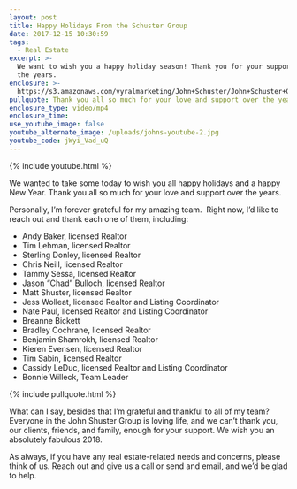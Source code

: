 ```yaml
---
layout: post
title: Happy Holidays From the Schuster Group
date: 2017-12-15 10:30:59
tags:
  - Real Estate
excerpt: >-
  We want to wish you a happy holiday season! Thank you for your support over
  the years.
enclosure: >-
  https://s3.amazonaws.com/vyralmarketing/John+Schuster/John+Schuster+Group-+Happy+Holidays+From+the+Schuster+Group.mp4
pullquote: Thank you all so much for your love and support over the years.
enclosure_type: video/mp4
enclosure_time:
use_youtube_image: false
youtube_alternate_image: /uploads/johns-youtube-2.jpg
youtube_code: jWyi_Vad_uQ
---
```



{% include youtube.html %}

We wanted to take some today to wish you all happy holidays and a happy New Year. Thank you all so much for your love and support over the years.

Personally, I’m forever grateful for my amazing team. &nbsp;Right now, I’d like to reach out and thank each one of them, including:

* Andy Baker, licensed Realtor
* Tim Lehman, licensed Realtor
* Sterling Donley, licensed Realtor
* Chris Neill, licensed Realtor
* Tammy Sessa, licensed Realtor
* Jason “Chad” Bulloch, licensed Realtor
* Matt Shuster, licensed Realtor
* Jess Wolleat, licensed Realtor and Listing Coordinator
* Nate Paul, licensed Realtor and Listing Coordinator
* Breanne Bickett
* Bradley Cochrane, licensed Realtor
* Benjamin Shamrokh, licensed Realtor
* Kieren Evensen, licensed Realtor
* Tim Sabin, licensed Realtor
* Cassidy LeDuc, licensed Realtor and Listing Coordinator
* Bonnie Willeck, Team Leader

{% include pullquote.html %}

What can I say, besides that I’m grateful and thankful to all of my team? Everyone in the John Shuster Group is loving life, and we can’t thank you, our clients, friends, and family, enough for your support. We wish you an absolutely fabulous 2018.

As always, if you have any real estate-related needs and concerns, please think of us. Reach out and give us a call or send and email, and we’d be glad to help.